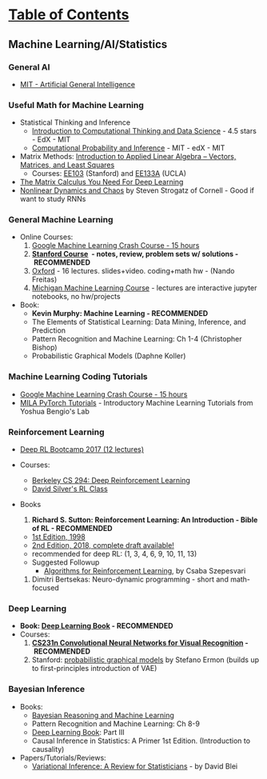 # [Table of Contents](/ML-Brain-Resources)

## Machine Learning/AI/Statistics

### General AI

  * [MIT - Artificial General Intelligence](applewebdata://C8A52F37-3B15-4FE4-9EF5-C06A13B9D293/MIT%20-%20AGI)



### Useful Math for Machine Learning
  * Statistical Thinking and Inference
    * [Introduction to Computational Thinking and Data Science](https://www.edx.org/course/introduction-computational-thinking-data-mitx-6-00-2x-6) - 4.5 stars - EdX - MIT
    * [Computational Probability and Inference](https://www.edx.org/course/computational-probability-inference-mitx-6-008-1x) - MIT - edX - MIT
  * Matrix Methods: [Introduction to Applied Linear Algebra – Vectors, Matrices, and Least Squares](https://web.stanford.edu/~boyd/vmls/)
    * Courses: [EE103](http://www.stanford.edu/class/ee103) (Stanford) and [EE133A](http://www.seas.ucla.edu/~vandenbe/ee133a.html) (UCLA)
  * [The Matrix Calculus You Need For Deep Learning](http://parrt.cs.usfca.edu/doc/matrix-calculus/index.html)
  * [Nonlinear Dynamics and Chaos](https://www.youtube.com/watch?v=ycJEoqmQvwg&list=PLbN57C5Zdl6j_qJA-pARJnKsmROzPnO9V) by Steven Strogatz of Cornell - Good if want to study RNNs



### General Machine Learning 

  * Online Courses:
    1. [Google Machine Learning Crash Course - 15 hours](https://developers.google.com/machine-learning/crash-course/)
    2. **[Stanford Course](http://cs229.stanford.edu/materials.html)  - notes, review, problem sets w/ solutions - RECOMMENDED**
    1. [Oxford](https://www.cs.ox.ac.uk/people/nando.defreitas/machinelearning/) - 16 lectures. slides+video. coding+math hw - (Nando Freitas)
    2. [Michigan Machine Learning Course](https://github.com/junhyukoh/umich-eecs545-lectures) - lectures are interactive jupyter notebooks, no hw/projects
  * Book:
    * **Kevin Murphy: Machine Learning - RECOMMENDED**
    * The Elements of Statistical Learning: Data Mining, Inference, and Prediction
    * Pattern Recognition and Machine Learning: Ch 1-4 (Christopher Bishop)
    * Probabilistic Graphical Models (Daphne Koller)

### Machine Learning Coding Tutorials 
  * [Google Machine Learning Crash Course - 15 hours](https://developers.google.com/machine-learning/crash-course/)
  * [MILA PyTorch Tutorials](https://github.com/mila-udem/welcome_tutorials) - Introductory Machine Learning Tutorials from Yoshua Bengio's Lab


### Reinforcement Learning 

  * [Deep RL Bootcamp 2017 (12 lectures)](https://sites.google.com/view/deep-rl-bootcamp/lectures)
  * Courses:
    * [Berkeley CS 294: Deep Reinforcement Learning](http://rll.berkeley.edu/deeprlcourse/)
    * [David Silver's RL Class](http://www0.cs.ucl.ac.uk/staff/D.Silver/web/Teaching.html)
  * Books
    1. **Richard S. Sutton: Reinforcement Learning: An Introduction - Bible of RL - RECOMMENDED**
      * [1st Edition, 1998](http://incompleteideas.net/book/the-book-1st.html)
      * [2nd Edition, 2018, complete draft available!](http://incompleteideas.net/book/the-book-2nd.html)
      * recommended for deep RL: (1, 3, 4, 6, 9, 10, 11, 13)
      * Suggested Followup
        * [Algorithms for Reinforcement Learning](http://www.ualberta.ca/~szepesva/papers/RLAlgsInMDPs.pdf), by Csaba Szepesvari

    1. Dimitri Bertsekas: Neuro-dynamic programming - short and math-focused



### Deep Learning

  * **Book: [Deep Learning Book](http://www.deeplearningbook.org/) - RECOMMENDED**
  * Courses:
    1. **[CS231n Convolutional Neural Networks for Visual Recognition](http://cs231n.github.io/) - RECOMMENDED**
    1. Stanford: [probabilistic graphical models](https://ermongroup.github.io/cs228-notes/) by Stefano Ermon (builds up to first-principles introduction of VAE)



### Bayesian Inference

  * Books:
    * [Bayesian Reasoning and Machine Learning](http://web4.cs.ucl.ac.uk/staff/D.Barber/pmwiki/pmwiki.php?n=Brml.HomePage)
    * Pattern Recognition and Machine Learning: Ch 8-9
    * [Deep Learning Book](http://www.deeplearningbook.org/): Part III
    * Causal Inference in Statistics: A Primer 1st Edition. (Introduction to causality)
  * Papers/Tutorials/Reviews:
    * [Variational Inference: A Review for Statisticians](https://arxiv.org/pdf/1601.00670.pdf) - by David Blei
